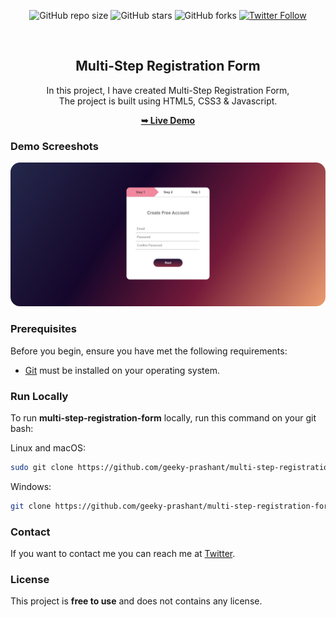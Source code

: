 <div align="center">
  
  ![GitHub repo size](https://img.shields.io/github/repo-size/geeky-prashant/multi-step-registration-form)
  ![GitHub stars](https://img.shields.io/github/stars/geeky-prashant/multi-step-registration-form)
  ![GitHub forks](https://img.shields.io/github/forks/geeky-prashant/multi-step-registration-form?style=social)
  [![Twitter Follow](https://img.shields.io/twitter/follow/geekyprashant?style=social)](https://twitter.com/intent/follow?screen_name=geekyprashant)
 
  <br />

  <h2 align="center">Multi-Step Registration Form</h2>

  In this project, I have created Multi-Step Registration Form, <br />The project is built using HTML5, CSS3 & Javascript.

  <a href="https://geeky-prashant.github.io/multi-step-registration-form/"><strong>➥ Live Demo</strong></a>

</div>

### Demo Screeshots

![Multi-Step Registration Form Desktop Demo](./readme-images/Multi-Step-Registration-Form.png "Desktop Demo")

### Prerequisites

Before you begin, ensure you have met the following requirements:

* [Git](https://git-scm.com/downloads "Download Git") must be installed on your operating system.

### Run Locally

To run **multi-step-registration-form** locally, run this command on your git bash:

Linux and macOS:

```bash
sudo git clone https://github.com/geeky-prashant/multi-step-registration-form.git
```

Windows:

```bash
git clone https://github.com/geeky-prashant/multi-step-registration-form.git
```

### Contact

If you want to contact me you can reach me at [Twitter](https://www.twitter.com/geekyprashant).

### License

This project is **free to use** and does not contains any license.
